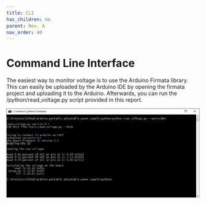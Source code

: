 ```yaml
---
title: CLI
has_children: no
parent: Rev. A
nav_order: 40
---
```


# Command Line Interface

The easiest way to monitor voltage is to use the Arduino Firmata library. This can easily be uploaded by the Arduino IDE by opening the firmata project and uploading it to the Arduino. Afterwards, you can run the /python/read_voltage.py script provided in this report.

![read_voltage.py.png](https://raw.githubusercontent.com/edmugu/arduino_adjustable_power_supply/master/documentation/snippets/read_voltage.py.png "read_voltage.py.png")
